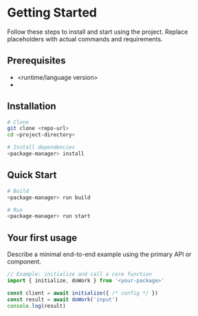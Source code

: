 # Getting Started

Follow these steps to install and start using the project. Replace placeholders with actual commands and requirements.

## Prerequisites
- <runtime/language version>
- <package manager>

## Installation
```bash
# Clone
git clone <repo-url>
cd <project-directory>

# Install dependencies
<package-manager> install
```

## Quick Start
```bash
# Build
<package-manager> run build

# Run
<package-manager> run start
```

## Your first usage
Describe a minimal end-to-end example using the primary API or component.

```ts
// Example: initialize and call a core function
import { initialize, doWork } from '<your-package>'

const client = await initialize({ /* config */ })
const result = await doWork('input')
console.log(result)
```
